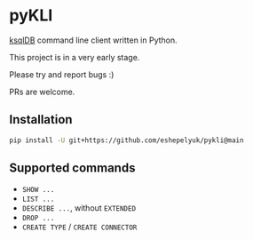 # pyKLI

[ksqlDB](https://ksqldb.io/) command line client written in Python.

This project is in a very early stage. 

Please try and report bugs :)

PRs are welcome.

## Installation

```sh
pip install -U git+https://github.com/eshepelyuk/pykli@main
```

## Supported commands

* `SHOW ...` 
* `LIST ...`
* `DESCRIBE ...`, without `EXTENDED`
* `DROP ...`
* `CREATE TYPE` / `CREATE CONNECTOR`
